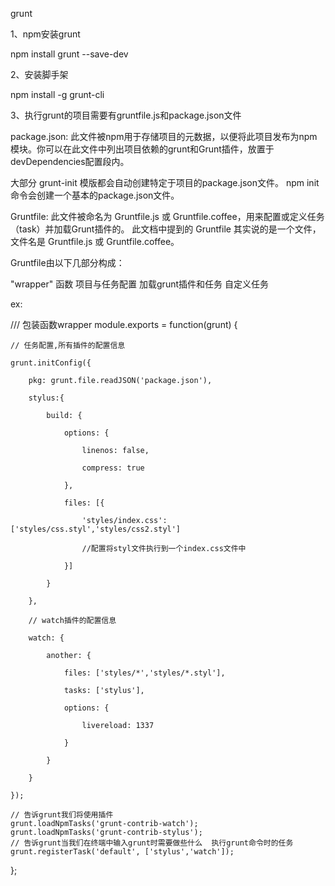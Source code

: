 grunt

1、npm安装grunt

npm install grunt --save-dev

2、安装脚手架

npm install -g grunt-cli

3、执行grunt的项目需要有gruntfile.js和package.json文件

package.json: 此文件被npm用于存储项目的元数据，以便将此项目发布为npm模块。你可以在此文件中列出项目依赖的grunt和Grunt插件，放置于devDependencies配置段内。

大部分 grunt-init 模版都会自动创建特定于项目的package.json文件。
npm init命令会创建一个基本的package.json文件。

Gruntfile: 此文件被命名为 Gruntfile.js 或 Gruntfile.coffee，用来配置或定义任务（task）并加载Grunt插件的。 此文档中提到的 Gruntfile 其实说的是一个文件，文件名是 Gruntfile.js 或 Gruntfile.coffee。

Gruntfile由以下几部分构成：

"wrapper" 函数
项目与任务配置
加载grunt插件和任务
自定义任务

ex:

/// 包装函数wrapper
module.exports = function(grunt) {

    // 任务配置,所有插件的配置信息
    
    grunt.initConfig({
    
        pkg: grunt.file.readJSON('package.json'),
        
        stylus:{
        
            build: {
            
                options: {
                
                    linenos: false,
                    
                    compress: true
                    
                },
                
                files: [{
                
                    'styles/index.css': ['styles/css.styl','styles/css2.styl']
                    
                    //配置将styl文件执行到一个index.css文件中
                    
                }]
                
            }
            
        },
        
        // watch插件的配置信息
        
        watch: {
        
            another: {
            
                files: ['styles/*','styles/*.styl'],
                
                tasks: ['stylus'],
                
                options: {
                
                    livereload: 1337
                    
                }
                
            }
            
        }
        
    });
    
    // 告诉grunt我们将使用插件
    grunt.loadNpmTasks('grunt-contrib-watch');
    grunt.loadNpmTasks('grunt-contrib-stylus');
    // 告诉grunt当我们在终端中输入grunt时需要做些什么  执行grunt命令时的任务
    grunt.registerTask('default', ['stylus','watch']);
};
